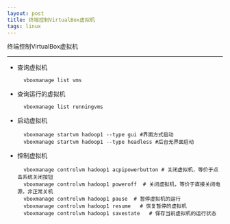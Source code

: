 ```yaml
---
layout: post
title: 终端控制VirtualBox虚拟机
tags: linux
---
```


终端控制VirtualBox虚拟机

----- 


* 查询虚拟机

        vboxmanage list vms

* 查询运行的虚拟机
    
        vboxmanage list runningvms

* 启动虚拟机

        vboxmanage startvm hadoop1 --type gui #界面方式启动
        vboxmanage startvm hadoop1 --type headless #后台无界面启动

* 控制虚拟机

        vboxmanage controlvm hadoop1 acpipowerbutton # 关闭虚拟机，等价于点击系统关闭按钮
        vboxmanage controlvm hadoop1 poweroff  # 关闭虚拟机，等价于直接关闭电源，非正常关机
        vboxmanage controlvm hadoop1 pause  # 暂停虚拟机的运行
        vboxmanage controlvm hadoop1 resume   # 恢复暂停的虚拟机
        vboxmanage controlvm hadoop1 savestate   # 保存当前虚拟机的运行状态